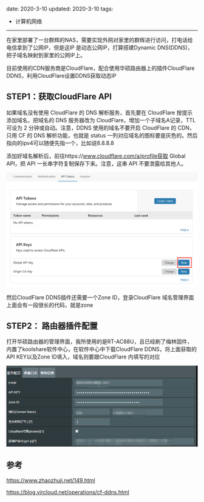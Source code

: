 date: 2020-3-10
updated: 2020-3-10
tags: 

- 计算机网络
---

在家里部署了一台群辉的NAS，需要实现外网对家里的群辉进行访问，打电话给电信拿到了公网IP，但是这IP 是动态公网IP，打算搭建Dynamic DNS(DDNS)，把子域名映射到家里的公网IP上。

目前使用的CDN服务商是CloudFlare，配合使用华硕路由器上的插件CloudFlare DDNS，利用CloudFlare设置DDNS获取动态IP

<!--more-->

## STEP1：获取CloudFlare API

如果域名没有使用 CloudFlare 的 DNS 解析服务，首先要在 CloudFlare 按提示添加域名，把域名的 DNS 服务器改为 CloudFlare，增加一个子域名A记录，TTL 可设为 2 分钟或自动。注意，DDNS 使用的域名不要开启 CloudFlare 的 CDN，只用 CF 的 DNS 解析功能，也就是 status 一列对应域名的图标要是灰色的。然后指向的ipv4可以随便先指一个，比如说8.8.8.8

添加好域名解析后，前往https://www.cloudflare.com/a/profile获取 Global API，把 API 一长串字符复制保存下来。注意，这串 API 不要泄露给其他人。

![image-20200309221005163](_assets/外网访问NAS解决方案/image-20200309221005163.png)

然后CloudFlare DDNS插件还需要一个Zone ID，登录CloudFlare 域名管理界面上面会有一段很长的代码，就是zone



## STEP2： 路由器插件配置

打开华硕路由器的管理界面，我所使用的是RT-AC88U，且已经刷了梅林固件，内置了koolshare软件中心，在软件中心中下载CloudFlare DDNS，将上面获取的API KEY以及Zone ID填入，域名则要跟CloudFlare 内填写的对应

![image-20200309220818113](_assets/外网访问NAS解决方案/image-20200309220818113.png)



## 参考

https://www.zhaozhuji.net/149.html

https://blog.vircloud.net/operations/cf-ddns.html

